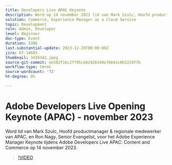 ```yaml
---
title: Developers Live APAC Keynote
description: Word op 14 november 2023 lid van Mark Szulc, Hoofd productmanager & regionale medewerker van APAC, en Ron Nagy, Senior Evangelist, voor het Adobe Experience Manager Keynote.
solution: Commerce, Experience Manager as a Cloud Service
topic: Development
role: Admin, Developer
level: Beginner
doc-type: Event
duration: 5306
last-substantial-update: 2023-12-20T00:00:00Z
jira: KT-14683
thumbnail: 3426342.jpeg
source-git-commit: ee582f1bc2ff95cb8292b149e76641c8b5229f7b
workflow-type: tm+mt
source-wordcount: '72'
ht-degree: 0%

---
```



# Adobe Developers Live Opening Keynote (APAC) - november 2023

Word lid van Mark Szulc, Hoofd productmanager &amp; regionale medewerker van APAC, en Ron Nagy, Senior Evangelist, voor het Adobe Experience Manager Keynote tijdens Adobe Developers Live APAC: Content and Commerce op 14 november 2023.

>[!VIDEO](https://video.tv.adobe.com/v/3426342/?learn=on)
